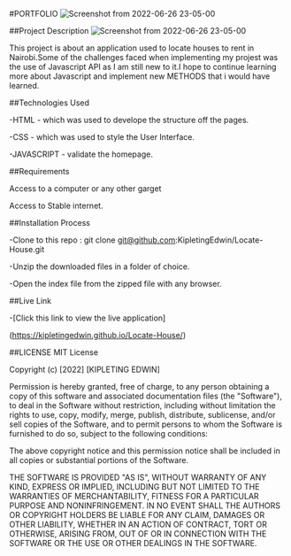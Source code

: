 #PORTFOLIO
![Screenshot from 2022-06-26 23-05-00](https://user-images.githubusercontent.com/104434473/175832372-f0a031e0-5614-4c94-a8e1-656c01cd0398.png)

##Project Description
![Screenshot from 2022-06-26 23-05-00](https://user-images.githubusercontent.com/104434473/175832606-12f5b248-5c8b-4de2-8437-94769eb3d497.png)





This project is about an application used to locate houses to rent in Nairobi.Some of the challenges faced when implementing my projest was the use of Javascript API as I am still new to it.I hope to continue learning more about Javascript and implement new METHODS that i would have learned.

##Technologies Used



-HTML - which was used to develope the structure off the pages.

-CSS - which was used to style the User Interface.

-JAVASCRIPT - validate the homepage.

##Requirements



Access to a computer or any other garget

Access to Stable internet.

##Installation Process



-Clone to this repo : git clone git@github.com:KipletingEdwin/Locate-House.git

-Unzip the downloaded files in a folder of choice.

-Open the index file from the zipped file with any browser.

##Live Link



-[Click this link to view the live application]

(https://kipletingedwin.github.io/Locate-House/)

##LICENSE MIT License



Copyright (c) [2022] [KIPLETING EDWIN]

Permission is hereby granted, free of charge, to any person obtaining a copy of this software and associated documentation files (the "Software"), to deal in the Software without restriction, including without limitation the rights to use, copy, modify, merge, publish, distribute, sublicense, and/or sell copies of the Software, and to permit persons to whom the Software is furnished to do so, subject to the following conditions:

The above copyright notice and this permission notice shall be included in all copies or substantial portions of the Software.

THE SOFTWARE IS PROVIDED "AS IS", WITHOUT WARRANTY OF ANY KIND, EXPRESS OR IMPLIED, INCLUDING BUT NOT LIMITED TO THE WARRANTIES OF MERCHANTABILITY, FITNESS FOR A PARTICULAR PURPOSE AND NONINFRINGEMENT. IN NO EVENT SHALL THE AUTHORS OR COPYRIGHT HOLDERS BE LIABLE FOR ANY CLAIM, DAMAGES OR OTHER LIABILITY, WHETHER IN AN ACTION OF CONTRACT, TORT OR OTHERWISE, ARISING FROM, OUT OF OR IN CONNECTION WITH THE SOFTWARE OR THE USE OR OTHER DEALINGS IN THE SOFTWARE.


